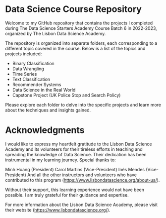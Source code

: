 # Data Science Course Repository
Welcome to my GitHub repository that contains the projects I completed during The Data Science Starters Academy Course Batch 6 in 2022-2023, organized by The Lisbon Data Science Academy.

The repository is organized into separate folders, each corresponding to a different topic covered in the course. Below is a list of the topics and projects included:

- Binary Classification
- Data Wrangling
- Time Series
- Text Classification
- Recommender Systems
- Data Science in the Real World
- Capstone Project (UK Police Stop and Search Policy)

Please explore each folder to delve into the specific projects and learn more about the techniques and insights gained.

# Acknowledgments
I would like to express my heartfelt gratitude to the Lisbon Data Science Academy and its volunteers for their tireless efforts in teaching and spreading the knowledge of Data Science. Their dedication has been instrumental in my learning journey. Special thanks to:

Minh Hoang (President)
Carol Martins (Vice-President)
Inês Mendes (Vice-President)
And all the other instructors and volunteers who have contributed to this program (https://www.lisbondatascience.org/about-us/).

Without their support, this learning experience would not have been possible. I am truly grateful for their guidance and expertise.

For more information about the Lisbon Data Science Academy, please visit their website (https://www.lisbondatascience.org/).
